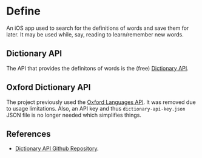 # Define

An iOS app used to search for the definitions of words and save them for later.
It may be used while, say, reading to learn/remember new words. 

## Dictionary API

The API that provides the definitons of words is the (free) [Dictionary API](https://dictionaryapi.dev/).

## Oxford Dictionary API

The project previously used the [Oxford Languages API](https://developer.oxforddictionaries.com/).
It was removed due to usage limitations. 
Also, an API key and thus `dictionary-api-key.json` JSON file is no longer needed which simplifies things.

## References 

* [Dictionary API Github Repository](https://github.com/meetDeveloper/freeDictionaryAPI).
